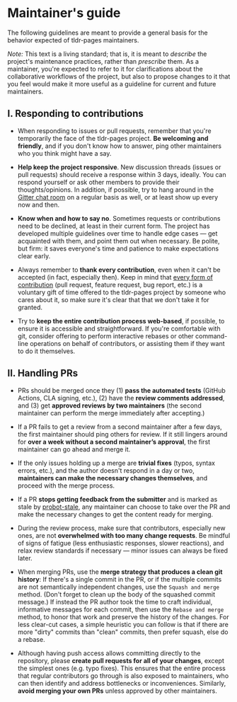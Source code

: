 # Maintainer's guide

The following guidelines are meant to provide a general basis
for the behavior expected of tldr-pages maintainers.

*Note:* This text is a living standard;
that is, it is meant to *describe* the project's maintenance practices,
rather than *prescribe* them.
As a maintainer, you're expected to refer to it for clarifications
about the collaborative workflows of the project,
but also to propose changes to it
that you feel would make it more useful
as a guideline for current and future maintainers.

## I. Responding to contributions

- When responding to issues or pull requests,
  remember that you're temporarily the face of the tldr-pages project.
  **Be welcoming and friendly**, and if you don't know how to answer,
  ping other maintainers who you think might have a say.

- **Help keep the project responsive**.
  New discussion threads (issues or pull requests)
  should receive a response within 3 days, ideally.
  You can respond yourself
  or ask other members to provide their thoughts/opinions.
  In addition, if possible, try to hang around in the
  [Gitter chat room](https://gitter.im/tldr-pages/tldr)
  on a regular basis as well, or at least show up every now and then.

- **Know when and how to say no**.
  Sometimes requests or contributions need to be declined,
  at least in their current form.
  The project has developed multiple guidelines over time to handle edge cases
  — get acquainted with them, and point them out when necessary.
  Be polite, but firm: it saves everyone's time and patience
  to make expectations clear early.

- Always remember to **thank every contribution**,
  even when it can't be accepted (in fact, especially then).
  Keep in mind that
  [every form of contribution](https://github.com/kentcdodds/all-contributors)
  (pull request, feature request, bug report, etc.)
  is a voluntary gift of time offered to the tldr-pages project
  by someone who cares about it,
  so make sure it's clear that that we don't take it for granted.

- Try to **keep the entire contribution process web-based**, if possible,
  to ensure it is accessible and straightforward.
  If you're comfortable with git, consider offering to perform
  interactive rebases or other command-line operations
  on behalf of contributors,
  or assisting them if they want to do it themselves.

## II. Handling PRs

- PRs should be merged once they
  (1) **pass the automated tests** (GitHub Actions, CLA signing, etc.),
  (2) have the **review comments addressed**, and
  (3) get **approved reviews by two maintainers**
  (the second maintainer can perform the merge immediately after accepting.)

- If a PR fails to get a review from a second maintainer after a few days,
  the first maintainer should ping others for review. If it still lingers around
  for **over a week without a second maintainer’s approval**,
  the first maintainer can go ahead and merge it.

- If the only issues holding up a merge are **trivial fixes**
  (typos, syntax errors, etc.), and the author doesn't respond in a day or two,
  **maintainers can make the necessary changes themselves**,
  and proceed with the merge process.

- If a PR **stops getting feedback from the submitter** and is marked as stale
  by [probot-stale](../.github/stale.yml),
  any maintainer can choose to take over the PR
  and make the necessary changes to get the content ready for merging.

- During the review process, make sure that contributors, especially new ones,
  are not **overwhelmed with too many change requests**.
  Be mindful of signs of fatigue (less enthusiastic responses, slower reactions),
  and relax review standards if necessary — minor issues can always be fixed later.

- When merging PRs, use the **merge strategy that produces a clean git history**:
  If there's a single commit in the PR,
  or if the multiple commits are not semantically independent changes,
  use the `Squash and merge` method.
  (Don't forget to clean up the body of the squashed commit message.)
  If instead the PR author took the time to craft
  individual, informative messages for each commit,
  then use the `Rebase and merge` method,
  to honor that work and preserve the history of the changes.
  For less clear-cut cases, a simple heuristic you can follow
  is that if there are more "dirty" commits than "clean" commits,
  then prefer squash, else do a rebase.

- Although having push access allows committing directly to the repository,
  please **create pull requests for all of your changes**,
  except the simplest ones (e.g. typo fixes).
  This ensures that the entire process that regular contributors go through
  is also exposed to maintainers,
  who can then identify and address bottlenecks or inconveniences.
  Similarly, **avoid merging your own PRs** unless approved by other maintainers.
